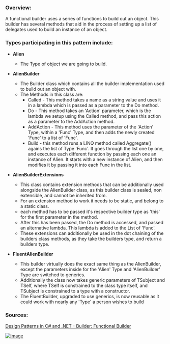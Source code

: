 ### Overview:

A functional builder uses a series of functions to build out an object.
This builder has several methods that aid in the process of setting up a list of delegates used to build an instance of an object.

### Types participating in this pattern include:

- **Alien**
	- The Type of object we are going to build.
	
- **AlienBuilder**
	- The Builder class which contains all the builder implementation used to build out an object with.
	- The Methods in this class are:
		- Called - This method takes a name as a string value and uses it in a lambda which is passed as a parameter to the Do method.
		- Do - This method takes an 'Action' parameter, which is the lambda we setup using the Called method, and pass this action as a parameter to the AddAction method.
		- AddAction - This method uses the parameter of the 'Action' Type, within a 'Func' Type, and then adds the newly created 'Func' to a list of 'Func'.
		- Build - this method runs a LINQ method called Aggregate() agains the list of Type 'Func'. It goes through the list one by one, and executes each different function by passing each one an instance of Alien. It starts with a new instance of Alien, and then modifies it by passing it into each Func in the list. 

- **AlienBuilderExtensions**
	- This class contains extension methods that can be additionally used alongside the AlienBuilder class, as this builder class is sealed, non extensible, and cannot be inherited from.
	- For an extension method to work it needs to be static, and belong to a static class.
	- each method has to be passed it's respective builder type as 'this' for the first parameter in the method.
	- After this has been passed, the Do method is accessed, and passed an alternative lambda. This lambda is added to the List of 'Func'.
	- These extensions can additionally be used in the dot chaining of the builders class methods, as they take the builders type, and return a builders type.

- **FluentAlienBuilder**
	- This builder virtually does the exact same thing as the AlienBuilder, except the parameters inside for the 'Alien' Type and 'AlienBuilder' Type are switched to generics.
	- Additionally the class now takes generic parameters of TSubject and TSelf, where TSelf is constrained to the class type itself, and TSubject is constrained to a type with a constructor.
	- The FluentBuilder, upgraded to use generics, is now reusable as it could work with nearly any 'Type' a person wishes to build


### Sources:
[Design Patterns in C# and .NET - Builder: Functional Builder](https://www.udemy.com/course/design-patterns-csharp-dotnet/)

[![image](https://github.com/nicholasrwx/GangOfFourPatterns/blob/main/Imgs/back-arrow_1f519.png)](https://github.com/nicholasrwx/GangOfFourPatterns/tree/main)
